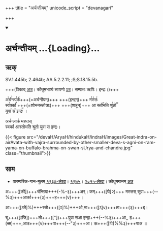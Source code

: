 +++
title = "अर्चन्तीयम्"
unicode_script = "devanagari"

+++
<div class="js_include" includetitle="false" newlevelforh1="1" unfilled url="/vedAH_sAma/paravastu-sAma/devaH/indraH/archantyarkam/">
<details open><summary><h1>अर्चन्तीयम् ...{Loading}...</h1></summary>

## ऋक्

SV.1.445b; 2.464b; AA.5.2.2.11; ;S;S.18.15.5b.

+++(विकाव् [अत्र](https://sa.wikisource.org/wiki/%E0%A4%B8%E0%A4%BE%E0%A4%AE%E0%A4%B5%E0%A5%87%E0%A4%A6%E0%A4%83/%E0%A4%95%E0%A5%8C%E0%A4%A5%E0%A5%81%E0%A4%AE%E0%A5%80%E0%A4%AF%E0%A4%BE/%E0%A4%B8%E0%A4%82%E0%A4%B9%E0%A4%BF%E0%A4%A4%E0%A4%BE/%E0%A4%AA%E0%A5%82%E0%A4%B0%E0%A5%8D%E0%A4%B5%E0%A4%BE%E0%A4%B0%E0%A5%8D%E0%A4%9A%E0%A4%BF%E0%A4%95%E0%A4%83/%E0%A4%9B%E0%A4%A8%E0%A5%8D%E0%A4%A6_%E0%A4%86%E0%A4%B0%E0%A5%8D%E0%A4%9A%E0%A4%BF%E0%A4%95%E0%A4%83/1.1.5_%E0%A4%AA%E0%A4%9E%E0%A5%8D%E0%A4%9A%E0%A4%AE%E0%A4%AA%E0%A5%8D%E0%A4%B0%E0%A4%AA%E0%A4%BE%E0%A4%A0%E0%A4%95%E0%A4%83/1.1.5.6_%E0%A4%B7%E0%A4%B7%E0%A5%8D%E0%A4%A0%E0%A5%80_%E0%A4%A6%E0%A4%B6%E0%A4%A4%E0%A4%BF%E0%A4%83&sa=D&ust=1542425956275000)। कौथुमभाष्ये सायणो [ऽत्र](https://archive.org/details/SamaVedaSanhitaWithSayanabhashyaVolume1SatyavrataSamasrami1874bis_201804/page/n959&sa=D&ust=1542425956276000)। सम्पातः ऋषिः। इन्द्रः।)+++

अ꣡र्च꣢न्त्य꣣र्कं꣢+++(=अर्चनीयम्)+++ +++(इन्द्रम्)+++ म꣣रु꣡तः꣢  
स्व꣣र्क्का꣡ +++(=शोभनस्तोत्राः)+++ +++(शत्रून्)+++  आ स्तो꣢꣯भति श्रु꣣तो꣢꣫  
युवा꣣ स꣡ इन्द्रः꣢꣯ ।

अर्चन्त्यर्कं मरुतस्  
स्वर्का आस्तोभति 
श्रुतो युवा स इन्द्रः।

{{< figure src="/devaH/AryaH/hindukaH/indraH/images/Great-indra-on-airAvata-with-vajra-surrounded-by-other-smaller-deva-s-agni-on-ram-yama-on-buffalo-brahma-on-swan-sUrya-and-chandra.jpg"  class="thumbnail">}}


## साम

- पारम्परिक-गान-मूलम् [१९३७-लेखा](https://archive.org/stream/sAmaveda-jaiminIya-paravastu-paramparA-docs/sAmaveda-paravastu-1937#page/n9/mode/1up&sa=D&ust=1542425956276000)। [१९७५](https://archive.org/stream/sAmaveda-jaiminIya-paravastu-paramparA-docs/sAmaveda-paravastu-1975#page/n9/mode/1up&sa=D&ust=1542425956277000)। [२०१५-लेखा](https://archive.org/stream/sAmaveda-jaiminIya-paravastu-paramparA-docs/VIVAAHA%20UPANAYANA%20SAAMAANI#page/n4/mode/1up&sa=D&ust=1542425956277000)। कौथुमगानम् [अत्र](https://archive.org/details/SamaVedaSanhitaWithSayanabhashyaVolume1SatyavrataSamasrami1874bis_201804/page/n959&sa=D&ust=1542425956277000)
<div caption="रामानुजार्यः 1974 " class="audioEmbed" src="https://archive
.org/download/jaiminIya-sAma-gAna-paravastu-tradition-rAmAnuja/archantyarkam.mp3"></div>
<div caption="गोपालार्यः 2015  " class="audioEmbed" src="https://archive
.org/download/jaiminIya-sAma-gAna-paravastu-tradition-gopAla-2015/archantyarkam.mp3"></div>
<div caption="गोपालपवनयोर् अनुवचनम् 2015 1x" class="audioEmbed" src="https://archive
.org/download/jaiminIya-sAma-gAna-paravastu-tradition-anuvachanam-gopAla-pavana-2015/archantyarkam.mp3"></div>
<div caption="गोपालपवनयोर् अनुवचनम् 2015 1.5x" class="audioEmbed" src="https://archive
.org/download/jaiminIya-sAma-gAna-paravastu-tradition-anuvachanam-gopAla-pavana-2015-150p-speed/archantyarkam.mp3"></div>

अ+++([की])+++र्चन्तिया+++(-%-३)+++अर्।  कम्+++([घै]२)+++ मरुतस् सूवा+++(--%३)+++आर्का+++(३)+++ह+++(v)+++।

आ+++([ऽतै]%)+++स्तो+++([ऽ]%)+++ओ,भा+++([ऽ]v)+++ता+++(३)+++इ।

श्रू+++([ऽजि])+++तो+++(["])+++युवा सआ इन्द्रा+++(--%३)+++आ,, ह+++(~~आ~~)+++,आउ+++(v)+++वा+++(--"३)+++आ।  ऊ+++([पि]%%३)+++पाअ ॥
</details>
</div>